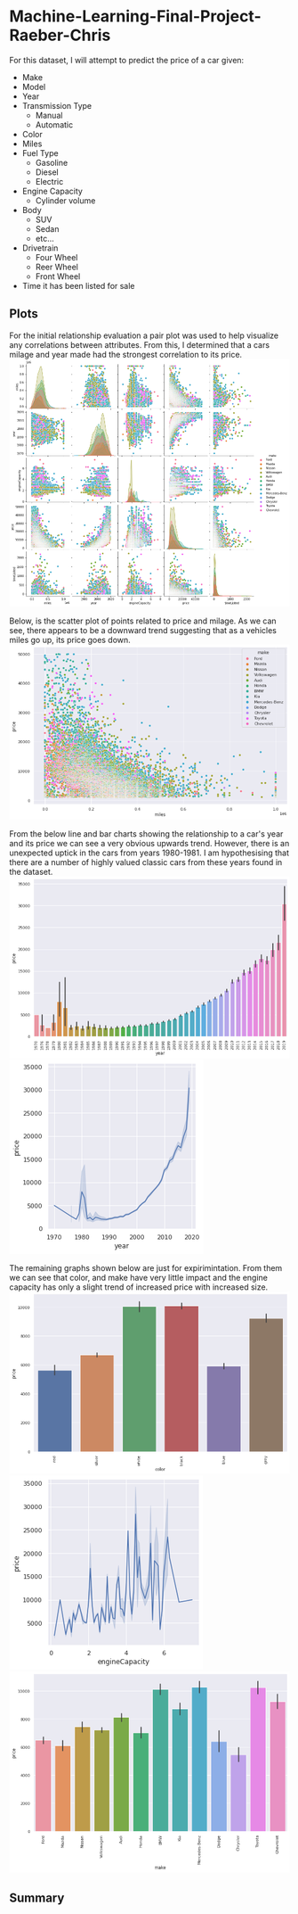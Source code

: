 # Machine-Learning-Final-Project-Raeber-Chris

For this dataset, I will attempt to predict the price of a car given:

- Make
- Model
- Year
- Transmission Type
  - Manual
  - Automatic
- Color
- Miles
- Fuel Type
  - Gasoline
  - Diesel
  - Electric
- Engine Capacity
  - Cylinder volume
- Body
  - SUV
  - Sedan
  - etc...
- Drivetrain
  - Four Wheel
  - Reer Wheel
  - Front Wheel
- Time it has been listed for sale

## Plots

For the initial relationship evaluation a pair plot was used to help visualize any correlations between attributes. From this, I determined that a cars milage and year made had the strongest correlation to its price. 
![My Image](/images/pairPlot.png)


Below, is the scatter plot of points related to price and milage. As we can see, there appears to be a downward trend suggesting that as a vehicles miles go up, its price goes down.
![My Image](/images/milesPrice.png)
 
From the below line and bar charts showing the relationship to a car's year and its price we can see a very obvious upwards trend. However, there is an unexpected uptick in the cars from years 1980-1981. I am hypothesising that there are a number of highly valued classic cars from these years found in the dataset. 
![My Image](/images/yearPriceBar.png)
![My Image](/images/yearPrice.png)


The remaining graphs shown below are just for expirimintation. From them we can see that color, and make have very little impact and the engine capacity has only a slight trend of increased price with increased size. 
![My Image](/images/colorPrice.png)
![My Image](/images/enginePrice.png)
![My Image](/images/makePrice.png)

## Summary


